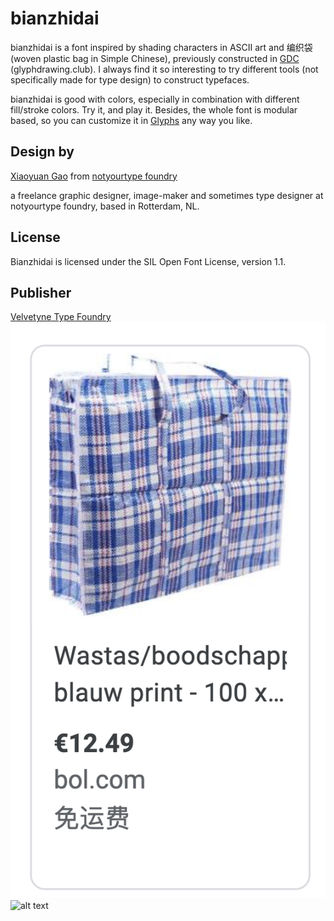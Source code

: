 # bianzhidai 

bianzhidai is a font inspired by shading characters in ASCII art and 编织袋 (woven plastic bag in Simple Chinese), previously constructed in [GDC](http://glyphdrawing.club) (glyphdrawing.club). I always find it so interesting to try different tools (not specifically made for type design) to construct typefaces.

bianzhidai is good with colors, especially in combination with different fill/stroke colors. Try it, and play it. Besides, the whole font is modular based, so you can customize it in [Glyphs](https://glyphsapp.com/) any way you like.


## Design by

[Xiaoyuan Gao](https://xiaoyuangao.cargo.site) from [notyourtype foundry](https://notyourtype.nl)

a freelance graphic designer, image-maker and sometimes type designer at notyourtype foundry, based in Rotterdam, NL.

## License 

Bianzhidai is licensed under the SIL Open Font License, version 1.1.

## Publisher

[Velvetyne Type Foundry](https://velvetyne.fr/)
![alt text](documentation/specimen/imgs/eg.png "Title")
![alt text](documentation/specimen/imgs/00_specimen.gif "Title")